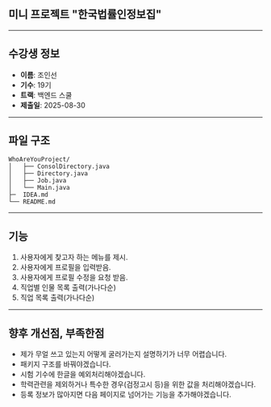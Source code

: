 ## 미니 프로젝트 "한국법률인정보집"
---

## 수강생 정보
- **이름**: 조인선
- **기수**: 19기
- **트랙**: 백엔드 스쿨
- **제출일**: 2025-08-30

---

## 파일 구조
```
WhoAreYouProject/
│   ├── ConsolDirectory.java
│   ├── Directory.java
│   ├── Job.java
│   └── Main.java
├─  IDEA.md
└── README.md

```

---

## 기능

1. 사용자에게 찾고자 하는 메뉴를 제시.
2. 사용자에게 프로필을 입력받음.
3. 사용자에게 프로필 수정을 요청 받음.
4. 직업별 인물 목록 출력(가나다순)
5. 직업 목록 출력(가나다순)

---

## 향후 개선점, 부족한점 

- 제가 무얼 쓰고 있는지 어떻게 굴러가는지 설명하기가 너무 어렵습니다.
- 패키지 구조를 바꿔야겠습니다.
- 시험 기수에 한글을 예외처리해야겠습니다.
- 학력관련을 제외하거나 특수한 경우(검정고시 등)을 위한 값을 처리해야겠습니다.
- 등록 정보가 많아지면 다음 페이지로 넘어가는 기능을 추가해야겠습니다.



